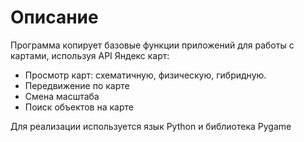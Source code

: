 # Описание

Программа копирует базовые функции приложений для работы с картами, используя API Яндекс карт:
* Просмотр карт: схематичную, физическую, гибридную.
* Передвижение по карте
* Смена масштаба
* Поиск объектов на карте

Для реализации используется язык Python и библиотека Pygame
